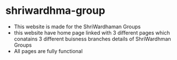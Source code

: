 # shriwardhma-group
- This website is made for the ShriWardhaman Groups
- this website have home page linked with 3 different pages which conatains 3 different buisness branches details of ShriWardhman Groups
- All pages are fully functional

